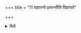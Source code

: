 +++
title = "11 यज्ञारण्ये प्रचरन्तीति विज्ञायते"

+++

<details><summary>थिते</summary>

यज्ञारण्ये प्रचरन्तीति विज्ञायते ११
</details>
